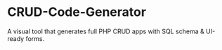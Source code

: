 # CRUD-Code-Generator
A visual tool that generates full PHP CRUD apps with SQL schema &amp; UI-ready forms.
